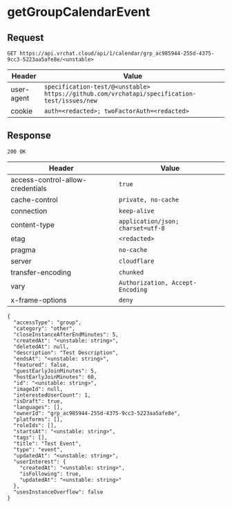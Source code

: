 # getGroupCalendarEvent

## Request
`GET https://api.vrchat.cloud/api/1/calendar/grp_ac985944-255d-4375-9cc3-5223aa5afe8e/<unstable>`

| Header | Value |
| ------ | ----- |
| user-agent | `specification-test/@<unstable> https://github.com/vrchatapi/specification-test/issues/new` |
| cookie | `auth=<redacted>; twoFactorAuth=<redacted>` |


## Response
`200 OK`

| Header | Value |
| ------ | ----- |
| access-control-allow-credentials | `true` |
| cache-control | `private, no-cache` |
| connection | `keep-alive` |
| content-type | `application/json; charset=utf-8` |
| etag | `<redacted>` |
| pragma | `no-cache` |
| server | `cloudflare` |
| transfer-encoding | `chunked` |
| vary | `Authorization, Accept-Encoding` |
| x-frame-options | `deny` |

```jsonc
{
  "accessType": "group",
  "category": "other",
  "closeInstanceAfterEndMinutes": 5,
  "createdAt": "<unstable: string>",
  "deletedAt": null,
  "description": "Test Description",
  "endsAt": "<unstable: string>",
  "featured": false,
  "guestEarlyJoinMinutes": 5,
  "hostEarlyJoinMinutes": 60,
  "id": "<unstable: string>",
  "imageId": null,
  "interestedUserCount": 1,
  "isDraft": true,
  "languages": [],
  "ownerId": "grp_ac985944-255d-4375-9cc3-5223aa5afe8e",
  "platforms": [],
  "roleIds": [],
  "startsAt": "<unstable: string>",
  "tags": [],
  "title": "Test Event",
  "type": "event",
  "updatedAt": "<unstable: string>",
  "userInterest": {
    "createdAt": "<unstable: string>",
    "isFollowing": true,
    "updatedAt": "<unstable: string>"
  },
  "usesInstanceOverflow": false
}
```
